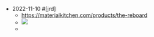 - 2022-11-10 #[jrd]
    - https://materialkitchen.com/products/the-reboard
    - ![](https://firebasestorage.googleapis.com/v0/b/firescript-577a2.appspot.com/o/imgs%2Fapp%2FArtOfGig%2Fn0NISkqggd.png?alt=media&token=927dcc3e-81d5-41db-9b8c-6b22f02aa3fa)
    - 
